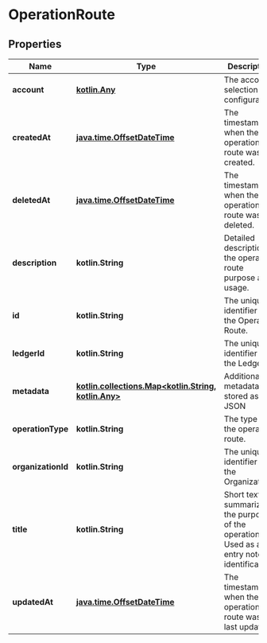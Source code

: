 
# OperationRoute

## Properties
| Name | Type | Description | Notes |
| ------------ | ------------- | ------------- | ------------- |
| **account** | [**kotlin.Any**](.md) | The account selection rule configuration. |  [optional] |
| **createdAt** | [**java.time.OffsetDateTime**](java.time.OffsetDateTime.md) | The timestamp when the operation route was created. |  [optional] |
| **deletedAt** | [**java.time.OffsetDateTime**](java.time.OffsetDateTime.md) | The timestamp when the operation route was deleted. |  [optional] |
| **description** | **kotlin.String** | Detailed description of the operation route purpose and usage. |  [optional] |
| **id** | **kotlin.String** | The unique identifier of the Operation Route. |  [optional] |
| **ledgerId** | **kotlin.String** | The unique identifier of the Ledger. |  [optional] |
| **metadata** | [**kotlin.collections.Map&lt;kotlin.String, kotlin.Any&gt;**](kotlin.Any.md) | Additional metadata stored as JSON |  [optional] |
| **operationType** | **kotlin.String** | The type of the operation route. |  [optional] |
| **organizationId** | **kotlin.String** | The unique identifier of the Organization. |  [optional] |
| **title** | **kotlin.String** | Short text summarizing the purpose of the operation. Used as an entry note for identification. |  [optional] |
| **updatedAt** | [**java.time.OffsetDateTime**](java.time.OffsetDateTime.md) | The timestamp when the operation route was last updated. |  [optional] |




